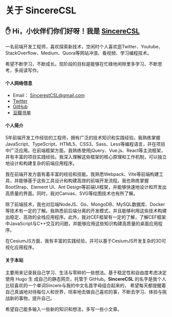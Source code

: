 # 关于 SincereCSL

## ✋ Hi，小伙伴们你们好呀！我是 [SincereCSL](https://sincerecsl.github.io)

一名前端开发工程师，喜欢探索新技术，空闲时个人喜欢逛Twitter、Youtube、StackOverflow、Medium、Quora等网站冲浪、看视频、学习编程技术。

希望不断学习，不断成长。现阶段的目标是能够在忙碌地闲隙里多学习、不断思考，多阅读写作。

#### 个人网络信息

- Email： SincerestCSL@gmail.com
- [Twitter](https://twitter.com/csl_sincere)
- [GitHub](https://github.com/SincereCSL)
- [豆瓣书单](https://www.douban.com/people/162273216/?_i=8436087R3KF6ZX)


#### 个人简介

5年前端开发工作经验的工程师，拥有广泛的技术知识和实践经验。我熟练掌握JavaScript、TypeScript、HTML5、CSS3、Sass、Less等编程语言，并在项目中广泛应用。在前端框架方面，我熟练使用jQuery、Vue.js、React等主流框架，并有丰富的项目实践经验。我深入理解这些框架的核心原理和工作机制，可以独立地设计和构建复杂的前端应用程序。

我在前端开发方面有着丰富的经验和技能。我熟悉Webpack、Vite等前端构建工具，并能够基于这些工具设计和构建高效的前端开发流程。我也熟练掌握BootStrap、Element UI、Ant Design等前端UI框架，并能够快速地设计和开发出高质量的界面。同时，我对Canvas、SVG等绘图技术也有所了解。

除了前端技术，我也对后端NodeJS、Go、MongoDB、MySQL数据库、Docker等技术有一定的了解。我熟悉前后端分离的开发模式，并且能够利用这些技术构建出稳定、高效的全栈应用程序。此外，我对CEF框架有一定的了解，了解CEF框架中JavaScript与C++交互的问题，并能够应用这些知识构建高质量的桌面应用程序。

在CesiumJS方面，我有丰富的实践经验，并可以基于CesiumJS开发复杂的3D可视化应用程序。







#### 关于本站

主要用来记录我自己学习、生活与零碎的一些想法。基于稳定性和自由度考虑决定使用 Hugo 生 成自己的静态网页，托管于 GitHub。**SincereCSL** 的名字是我个人比较喜欢的一个单词Sincere与我的中文名首字母组合起来的，
希望每天都提醒着自己真诚地对待每位人和世界，坦率地去做自己喜欢的事，不断去学习、体验与挑战新的事物，提升自己。

希望自己能多输入一些新的知识和想法，多写一些小文章。


